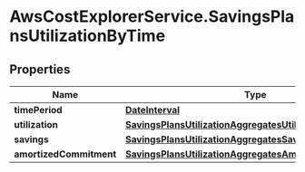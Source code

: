# AwsCostExplorerService.SavingsPlansUtilizationByTime

## Properties

Name | Type | Description | Notes
------------ | ------------- | ------------- | -------------
**timePeriod** | [**DateInterval**](DateInterval.md) |  | 
**utilization** | [**SavingsPlansUtilizationAggregatesUtilization**](SavingsPlansUtilizationAggregatesUtilization.md) |  | 
**savings** | [**SavingsPlansUtilizationAggregatesSavings**](SavingsPlansUtilizationAggregatesSavings.md) |  | [optional] 
**amortizedCommitment** | [**SavingsPlansUtilizationAggregatesAmortizedCommitment**](SavingsPlansUtilizationAggregatesAmortizedCommitment.md) |  | [optional] 


